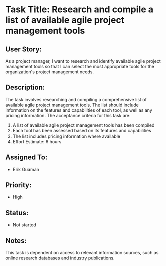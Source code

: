 # Task Title: Research and compile a list of available agile project management tools

## User Story: 
As a project manager, I want to research and identify available agile project management tools so that I can select the 
most appropriate tools for the organization's project management needs.

## Description: 
The task involves researching and compiling a comprehensive list of available agile project management tools. The list 
should include information on the features and capabilities of each tool, as well as any pricing information. The acceptance criteria for this task are:
1. A list of available agile project management tools has been compiled
2. Each tool has been assessed based on its features and capabilities
3. The list includes pricing information where available
4. Effort Estimate: 6 hours

## Assigned To: 
* Erik Guaman

## Priority: 
* High

## Status: 
* Not started

## Notes: 
This task is dependent on access to relevant information sources, such as online research databases and industry publications.